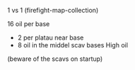 1 vs 1 (firefight-map-collection)

16 oil per base 
+ 2 per platau near base 
+ 8 oil in the middel scav bases
High oil 

(beware of the scavs on startup)

